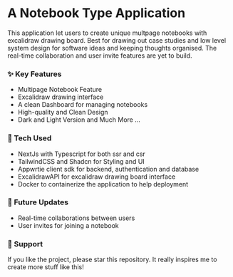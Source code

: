 # A Notebook Type Application

This application let users to create unique multpage notebooks with excalidraw drawing board. Best for drawing out case
studies and low level system design for software ideas and keeping thoughts organised. The real-time collaboration and user invite features are yet to build.

### ✨ Key Features
- Multipage Notebook Feature
- Excalidraw drawing interface
- A clean Dashboard for managing notebooks
- High-quality and Clean Design
- Dark and Light Version
and Much More ...

### 🔨 Tech Used
- NextJs with Typescript for both ssr and csr
- TailwindCSS and Shadcn for Styling and UI
- Appwrtie client sdk for backend, authentication and database
- ExcalidrawAPI for excalidraw drawing board interface
- Docker to containerize the application to help deployment

### 📝 Future Updates
- Real-time collaborations between users
- User invites for joining a notebook 


### 💜 Support
If you like the project, please star this repository. It really inspires me to create more stuff like this!

